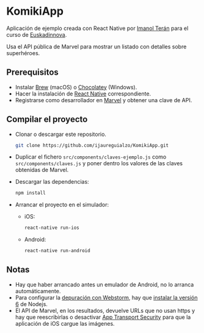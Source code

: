 # KomikiApp

Aplicación de ejemplo creada con React Native por [Imanol Terán](http://imanolteran.com/) para el curso de [Euskadinnova](http://www.spri.eus/euskadinnova/es/enpresa-digitala/agenda/react-native-apps-multiplataforma/12102.aspx).

Usa el API pública de Marvel para mostrar un listado con detalles sobre superhéroes.

## Prerequisitos

- Instalar [Brew](http://brew.sh/) (macOS) o [Chocolatey](https://chocolatey.org/) (Windows).
- Hacer la instalación de [React Native](https://facebook.github.io/react-native/docs/getting-started.html#content) correspondiente.
- Registrarse como desarrollador en [Marvel](https://developer.marvel.com/) y obtener una clave de API.

## Compilar el proyecto

- Clonar o descargar este repositorio.

	```bash
	git clone https://github.com/ijaureguialzo/KomikiApp.git
	```
- Duplicar el fichero `src/components/claves-ejemplo.js` como `src/components/claves.js` y poner dentro los valores de las claves obtenidas de Marvel.
- Descargar las dependencias: 

	```bash
	npm install
	```
- Arrancar el proyecto en el simulador:

	- iOS:

		```bash
		react-native run-ios
		```
	- Android:

		```bash
		react-native run-android
		```

## Notas

- Hay que haber arrancado antes un emulador de Android, no lo arranca automáticamente.
- Para configurar la [depuración con Webstorm](https://blog.jetbrains.com/webstorm/2016/12/developing-mobile-apps-with-react-native-in-webstorm/), hay que [instalar la versión 6](http://apple.stackexchange.com/questions/171530/how-do-i-downgrade-node-or-install-a-specific-previous-version-using-homebrew) de Nodejs.
- El API de Marvel, en los resultados, devuelve URLs que no usan https y hay que reescribirlas o desactivar [App Transport Security](http://iosdevtips.co/post/121756573323/ios-9-xcode-7-http-connect-server-error) para que la aplicación de iOS cargue las imágenes.


